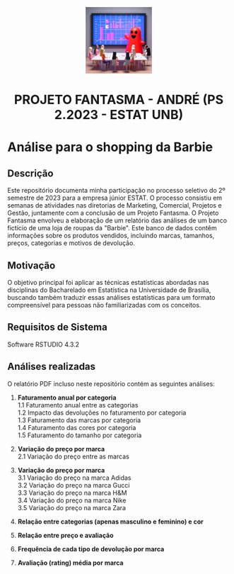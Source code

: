 <p align="center">
  <img src="ghost_ai.jpeg" alt="GHOST PROJECT BARBIE" width="150">
</p>
<h1 align="center"><strong>PROJETO FANTASMA - ANDRÉ (PS 2.2023 - ESTAT UNB)</strong></h1>

# Análise para o shopping da Barbie

## Descrição

Este repositório documenta minha participação no processo seletivo do 2º semestre de 2023 para a empresa júnior ESTAT. O processo consistiu em semanas de atividades nas diretorias de Marketing, Comercial, Projetos e Gestão, juntamente com a conclusão de um Projeto Fantasma. O Projeto Fantasma envolveu a elaboração de um relatório das análises de um banco fictício de uma loja de roupas da "Barbie". Este banco de dados contêm informações sobre os produtos vendidos, incluindo marcas, tamanhos, preços, categorias e motivos de devolução.

## Motivação

O objetivo principal foi aplicar as técnicas estatísticas abordadas nas disciplinas do Bacharelado em Estatística na Universidade de Brasília, buscando também traduzir essas análises estatísticas para um formato compreensível para pessoas não familiarizadas com os conceitos.

## Requisitos de Sistema

Software RSTUDIO 4.3.2

## Análises realizadas

O relatório PDF incluso neste repositório contém as seguintes análises:

1. **Faturamento anual por categoria**  
   1.1 Faturamento anual entre as categorias  
   1.2 Impacto das devoluções no faturamento por categoria  
   1.3 Faturamento das marcas por categoria  
   1.4 Faturamento das cores por categoria  
   1.5 Faturamento do tamanho por categoria  

2. **Variação do preço por marca**  
   2.1 Variação do preço entre as marcas  

3. **Variação do preço por marca**  
   3.1 Variação do preço na marca Adidas  
   3.2 Variação do preço na marca Gucci  
   3.3 Variação do preço na marca H&M  
   3.4 Variação do preço na marca Nike  
   3.5 Variação do preço na marca Zara  

4. **Relação entre categorias (apenas masculino e feminino) e cor**  

5. **Relação entre preço e avaliação**  

6. **Frequência de cada tipo de devolução por marca**  

7. **Avaliação (rating) média por marca**
